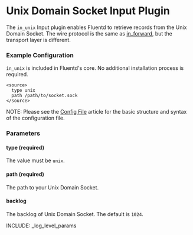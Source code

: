 # Unix Domain Socket Input Plugin

The `in_unix` Input plugin enables Fluentd to retrieve records from the Unix Domain Socket. The wire protocol is the same as [in_forward](in_forward), but the transport layer is different.

### Example Configuration

`in_unix` is included in Fluentd's core. No additional installation process is required.

    
    <source>
      type unix
      path /path/to/socket.sock
    </source>

NOTE: Please see the <a href="config-file">Config File</a> article for the basic structure and syntax of the configuration file.

### Parameters

#### type (required)
The value must be `unix`.

#### path (required)
The path to your Unix Domain Socket.

#### backlog
The backlog of Unix Domain Socket. The default is `1024`.


INCLUDE: _log_level_params

